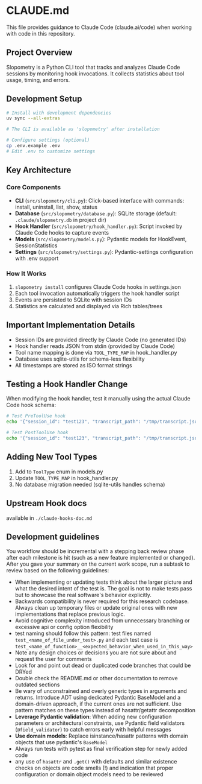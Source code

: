 # CLAUDE.md

This file provides guidance to Claude Code (claude.ai/code) when working with code in this repository.

## Project Overview

Slopometry is a Python CLI tool that tracks and analyzes Claude Code sessions by monitoring hook invocations. It collects statistics about tool usage, timing, and errors.

## Development Setup

```bash
# Install with development dependencies
uv sync --all-extras

# The CLI is available as 'slopometry' after installation

# Configure settings (optional)
cp .env.example .env
# Edit .env to customize settings
```

## Key Architecture

### Core Components
- **CLI** (`src/slopometry/cli.py`): Click-based interface with commands: install, uninstall, list, show, status
- **Database** (`src/slopometry/database.py`): SQLite storage (default: `.claude/slopometry.db` in project dir)
- **Hook Handler** (`src/slopometry/hook_handler.py`): Script invoked by Claude Code hooks to capture events
- **Models** (`src/slopometry/models.py`): Pydantic models for HookEvent, SessionStatistics
- **Settings** (`src/slopometry/settings.py`): Pydantic-settings configuration with .env support

### How It Works
1. `slopometry install` configures Claude Code hooks in settings.json
2. Each tool invocation automatically triggers the hook handler script
3. Events are persisted to SQLite with session IDs
4. Statistics are calculated and displayed via Rich tables/trees

## Important Implementation Details

- Session IDs are provided directly by Claude Code (no generated IDs)
- Hook handler reads JSON from stdin (provided by Claude Code)
- Tool name mapping is done via `TOOL_TYPE_MAP` in hook_handler.py
- Database uses sqlite-utils for schema-less flexibility
- All timestamps are stored as ISO format strings

## Testing a Hook Handler Change

When modifying the hook handler, test it manually using the actual Claude Code hook schema:
```bash
# Test PreToolUse hook
echo '{"session_id": "test123", "transcript_path": "/tmp/transcript.jsonl", "tool_name": "Bash", "tool_input": {"command": "ls"}}' | uv run python -m slopometry.hook_handler

# Test PostToolUse hook  
echo '{"session_id": "test123", "transcript_path": "/tmp/transcript.jsonl", "tool_name": "Bash", "tool_input": {"command": "ls"}, "tool_response": {"success": true}}' | uv run python -m slopometry.hook_handler
```

## Adding New Tool Types

1. Add to `ToolType` enum in models.py
2. Update `TOOL_TYPE_MAP` in hook_handler.py
3. No database migration needed (sqlite-utils handles schema)
  
## Upstream Hook docs  
available in `./claude-hooks-doc.md`  

## Development guidelines  

You workflow should be incremental with a stepping back review phase after each milestone is hit (such as a new feature implemented or changed). After you gave your summary on the current work scope, run a subtask to review based on the following guidelines:
- When implementing or updating tests think about the larger picture and what the desired intent of the test is. The goal is not to make tests pass but to showcase the real software's behavior explicitly.
- Backwards compatibility is never required for this research codebase. Always clean up temporary files or update original ones with new implementations that replace previous logic. 
- Avoid cognitive complexity introduced from unnecessary branching or excessive api or config option flexibility
- test naming should follow this pattern: test files named `test_<name_of_file_under_test>.py` and each test case is `test_<name_of_function>__<expected_behavior_when_used_in_this_way>`
- Note any design choices or decisions you are not sure about and request the user for comments
- Look for and point out dead or duplicated code branches that could be DRYed
- Double check the README.md or other documentation to remove outdated sections
- Be wary of unconstrained and overly generic types in arguments and returns. Introduce ADT using dedicated Pydantic BaseModel and a domain-driven approach, if the current ones are not sufficient. Use pattern matches on these types instead of hasattr/getattr decomposition
- **Leverage Pydantic validation**: When adding new configuration parameters or architectural constraints, use Pydantic field validators (`@field_validator`) to catch errors early with helpful messages
- **Use domain models**: Replace isinstance/hasattr patterns with domain objects that use pydantic's `BaseModel`
- Always run tests with pytest as final verification step for newly added code
- any use of `hasattr` and `.get()` with defaults and similar existence checks on objects are code smells (!) and indication that proper configuration or domain object models need to be reviewed